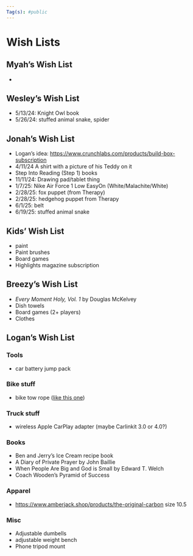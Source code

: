 ```yaml
---
Tag(s): #public
---
```

# Wish Lists

## Myah’s Wish List
- 

## Wesley’s Wish List 
- 5/13/24: Knight Owl book
- 5/26/24: stuffed animal snake, spider

## Jonah’s Wish List
- Logan’s idea: https://www.crunchlabs.com/products/build-box-subscription
-  4/11/24 A shirt with a picture of his Teddy on it
- Step Into Reading (Step 1) books
- 11/11/24: Drawing pad/tablet thing
- 1/7/25: Nike Air Force 1 Low EasyOn (White/Malachite/White)
- 2/28/25: fox puppet (from Therapy)
- 2/28/25: hedgehog puppet from Therapy
- 6/1/25: belt
- 6/19/25: stuffed animal snake

## Kids’ Wish List
- paint
- Paint brushes 
- Board games
- Highlights magazine subscription 
## Breezy’s Wish List
- _Every Moment Holy, Vol. 1_ by Douglas McKelvey
- Dish towels
- Board games (2+ players)
- Clothes

## Logan’s Wish List

### Tools 
* car battery jump pack
### Bike stuff
* bike tow rope ([like this one](https://kidsrideshotgun.com/products/mtb-tow-rope))
### Truck stuff
- wireless Apple CarPlay adapter (maybe Carlinkit 3.0 or 4.0?)
### Books
- Ben and Jerry’s Ice Cream recipe book
- A Diary of Private Prayer by John Baillie
- When People Are Big and God is Small by Edward T. Welch
- Coach Wooden’s Pyramid of Success
### Apparel
- https://www.amberjack.shop/products/the-original-carbon size 10.5
### Misc
- Adjustable dumbells
- adjustable weight bench
- Phone tripod mount 